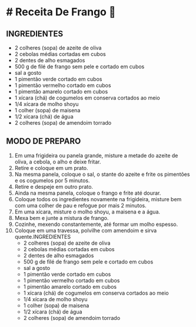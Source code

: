 # # Receita De Frango :chicken:



## INGREDIENTES

- 2 colheres (sopa) de azeite de oliva
- 2 cebolas médias cortadas em cubos
- 2 dentes de alho esmagados
- 500 g de filé de frango sem pele e cortado em cubos
- sal a gosto
- 1 pimentão verde cortado em cubos
- 1 pimentão vermelho cortado em cubos
- 1 pimentão amarelo cortado em cubos
- 1 xícara (chá) de cogumelos em conserva cortados ao meio
- 1/4 xícara de molho shoyu
- 1 colher (sopa) de maisena
- 1/2 xícara (chá) de água
- 2 colheres (sopa) de amendoim torrado

## MODO DE PREPARO

1. Em uma frigideira ou panela grande, misture a metade do azeite de oliva, a cebola, o alho e deixe fritar.
2. Retire e coloque em um prato.
3. Na mesma panela, coloque o sal, o stante do azeite e frite os pimentões e os cogumelos por 5 minutos.
4. Retire e despeje em outro prato.
5. Ainda na mesma panela, coloque o frango e frite até dourar.
6. Coloque todos os ingredientes novamente na frigideira, misture bem com uma colher de pau e refogue por mais 2 minutos.
7. Em uma xícara, misture o molho shoyu, a maisena e a água.
8. Mexa bem e junte a mistura de frango.
9. Cozinhe, mexendo constantemente, até formar um molho espesso.
10. Coloque em uma travessa, polvilhe com amendoim e sirva quente.INGREDIENTES
    - 2 colheres (sopa) de azeite de oliva
    - 2 cebolas médias cortadas em cubos
    - 2 dentes de alho esmagados
    - 500 g de filé de frango sem pele e cortado em cubos
    - sal a gosto
    - 1 pimentão verde cortado em cubos
    - 1 pimentão vermelho cortado em cubos
    - 1 pimentão amarelo cortado em cubos
    - 1 xícara (chá) de cogumelos em conserva cortados ao meio
    - 1/4 xícara de molho shoyu
    - 1 colher (sopa) de maisena
    - 1/2 xícara (chá) de água
    - 2 colheres (sopa) de amendoim torrado 


